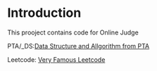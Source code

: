 # Introduction

This prooject contains code for Online Judge

PTA/_DS:[Data Structure and Allgorithm from PTA](https://pintia.cn/problem-sets/15/problems/type/6)

Leetcode: [Very Famous Leetcode](https://leetcode.com/problemset/all/)
